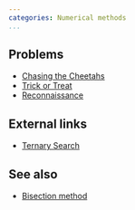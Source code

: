 ```yaml
---
categories: Numerical methods
...
```


## Problems
- [Chasing the Cheetahs](https://open.kattis.com/problems/cheetahs)
- [Trick or Treat](https://open.kattis.com/problems/tricktreat)
- [Reconnaissance](https://open.kattis.com/problems/reconnaissance)

## External links
- [Ternary Search](https://e-maxx-eng.appspot.com/num_methods/ternary_search.html)

## See also
- [Bisection method]()